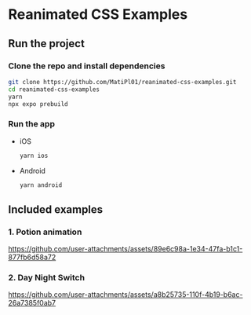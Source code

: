 
# Reanimated CSS Examples

## Run the project

### Clone the repo and install dependencies 

```sh
git clone https://github.com/MatiPl01/reanimated-css-examples.git
cd reanimated-css-examples
yarn
npx expo prebuild
```

### Run the app

- iOS
   ```sh
   yarn ios
   ```
- Android
  ```sh
  yarn android
  ```

## Included examples

### 1. Potion animation

https://github.com/user-attachments/assets/89e6c98a-1e34-47fa-b1c1-877fb6d58a72

### 2. Day Night Switch

https://github.com/user-attachments/assets/a8b25735-110f-4b19-b6ac-26a7385f0ab7

